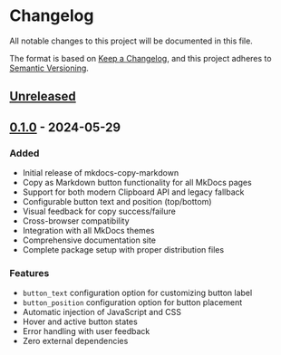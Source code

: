 # Changelog

All notable changes to this project will be documented in this file.

The format is based on [Keep a Changelog](https://keepachangelog.com/en/1.0.0/),
and this project adheres to [Semantic Versioning](https://semver.org/spec/v2.0.0.html).

## [Unreleased]

## [0.1.0] - 2024-05-29

### Added
- Initial release of mkdocs-copy-markdown
- Copy as Markdown button functionality for all MkDocs pages
- Support for both modern Clipboard API and legacy fallback
- Configurable button text and position (top/bottom)
- Visual feedback for copy success/failure
- Cross-browser compatibility
- Integration with all MkDocs themes
- Comprehensive documentation site
- Complete package setup with proper distribution files

### Features
- `button_text` configuration option for customizing button label
- `button_position` configuration option for button placement
- Automatic injection of JavaScript and CSS
- Hover and active button states
- Error handling with user feedback
- Zero external dependencies

[Unreleased]: https://github.com/ndrezn/mkdocs-copy-markdown/compare/v0.1.0...HEAD
[0.1.0]: https://github.com/ndrezn/mkdocs-copy-markdown/releases/tag/v0.1.0